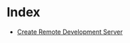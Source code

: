 # Index

- [Create Remote Development Server](https://alexkuc.github.io/articles/create-remote-dev-server/)
